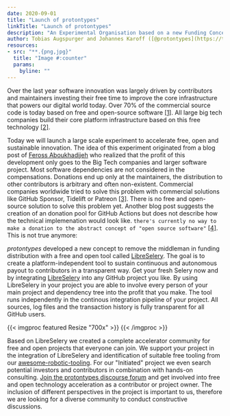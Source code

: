 ```yaml
---
date: 2020-09-01
title: "Launch of protontypes"
linkTitle: "Launch of protontypes"
description: "An Experimental Organisation based on a new Funding Concept"
author: Tobias Augspurger and Johannes Karoff ([@protontypes](https://twitter.com/protontypes))
resources:
- src: "**.{png,jpg}"
  title: "Image #:counter"  
  params:
    byline: ""
---
```


Over the last year software innovation was largely driven by contributors and maintainers investing their free time to improve the core infrastructure that powers our digital world today. Over 70% of the commercial source code is today based on free and open-source software [[1]](https://www.synopsys.com/blogs/software-security/5-open-source-trends-2020-ossra/). All large big tech companies build their core platform infrastructure based on this free technology [[2]](https://www.techrepublic.com/article/whats-really-behind-microsofts-love-of-open-source/).

Today we will launch a large scale experiment to accelerate free, open and sustainable innovation. The idea of this experiment originated from a blog post of [Feross Aboukhadijeh](https://feross.org/funding-experiment-recap/) who realized that the profit of this development only goes to the Big Tech companies and larger software project. Most software dependencies are not considered in the compensations. Donations end up only at the maintainers, the distribution to other contributors is arbitrary and often non-existent. Commercial companies worldwide tried to solve this problem with commercial solutions like GitHub Sponsor, Tidelift or Patreon [[3]](https://www.oss.fund/all/). There is no free and open-source solution to solve this problem yet. Another blog post suggests the creation of an donation pool for GitHub Actions but does not describe how the technical implemenation would look like. `there's currently no way to make a donation to the abstract concept of "open source software"` [[4]](https://vriad.com/essays/a-new-funding-model-for-open-source-software). This is not true anymore:

 _protontypes_ developed a new concept to remove the middleman in funding distribution with a free and open tool called [LibreSelery](https://github.com/protontypes/libreselery).  The goal is to create a platform-independent tool to sustain continuous and autonomous payout to contributors in a transparent way. Get your fresh Selery now and by integrating [LibreSelery](https://github.com/protontypes/libreselery) into any GitHub project you like. By using LibreSelery in your project you are able to involve every person of your main project and dependency tree into the profit that you make. The tool runs independently in the continous integration pipeline of your project. All sources, log files and the transaction history is fully transparent for all GitHub users. 


{{< imgproc featured Resize "700x" >}}
{{< /imgproc >}}

Based on LibreSelery we created a complete accelerator community for free and open projects that everyone can join. We support your project in the integration of LibreSelery and identification of suitable free tooling from our [awesome-robotic-tooling](https://github.com/protontypes/awesome-robotic-tooling). For our "Initiated" project we even search potential investors and contributors in combination with hands-on consulting. [Join the protontypes discourse forum](https://discourse.protontypes.eu/) and get involved into free and open technology acceleration as a contributor or project owner. The inclusion of different perspectives in the project is important to us, therefore we are looking for a diverse community to conduct constructive discussions.





